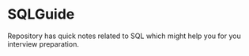 # SQLGuide
Repository has quick notes related to SQL which might help you for you interview preparation.
